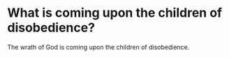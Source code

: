 # What is coming upon the children of disobedience?

The wrath of God is coming upon the children of disobedience.
